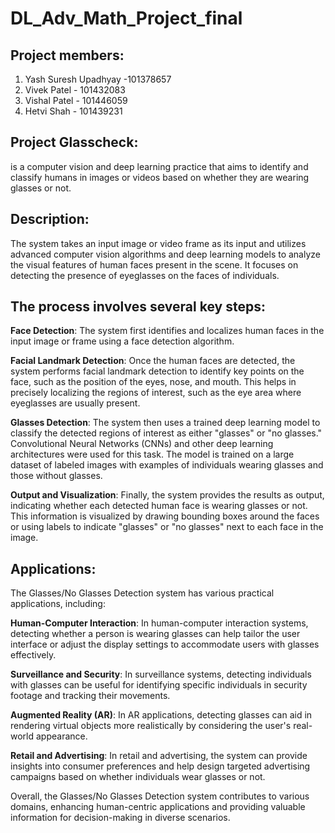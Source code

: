 # DL_Adv_Math_Project_final

## Project members:
1. Yash Suresh Upadhyay -101378657
2. Vivek Patel - 101432083
3. Vishal Patel - 101446059
4. Hetvi Shah - 101439231

## Project Glasscheck:
is a computer vision and deep learning practice that aims to identify and classify humans in images or videos based on whether they are wearing glasses or not.

## Description:

The system takes an input image or video frame as its input and utilizes advanced computer vision algorithms and deep learning models to analyze the visual features of human faces present in the scene. It focuses on detecting the presence of eyeglasses on the faces of individuals.

## The process involves several key steps:

**Face Detection**: The system first identifies and localizes human faces in the input image or frame using a face detection algorithm.

**Facial Landmark Detection**: Once the human faces are detected, the system performs facial landmark detection to identify key points on the face, such as the position of the eyes, nose, and mouth. This helps in precisely localizing the regions of interest, such as the eye area where eyeglasses are usually present.

**Glasses Detection**: The system then uses a trained deep learning model to classify the detected regions of interest as either "glasses" or "no glasses." Convolutional Neural Networks (CNNs) and other deep learning architectures were used for this task. The model is trained on a large dataset of labeled images with examples of individuals wearing glasses and those without glasses.

**Output and Visualization**: Finally, the system provides the results as output, indicating whether each detected human face is wearing glasses or not. This information is visualized by drawing bounding boxes around the faces or using labels to indicate "glasses" or "no glasses" next to each face in the image.

## Applications:

The Glasses/No Glasses Detection system has various practical applications, including:

**Human-Computer Interaction**: In human-computer interaction systems, detecting whether a person is wearing glasses can help tailor the user interface or adjust the display settings to accommodate users with glasses effectively.

**Surveillance and Security**: In surveillance systems, detecting individuals with glasses can be useful for identifying specific individuals in security footage and tracking their movements.

**Augmented Reality (AR)**: In AR applications, detecting glasses can aid in rendering virtual objects more realistically by considering the user's real-world appearance.

**Retail and Advertising**: In retail and advertising, the system can provide insights into consumer preferences and help design targeted advertising campaigns based on whether individuals wear glasses or not.

Overall, the Glasses/No Glasses Detection system contributes to various domains, enhancing human-centric applications and providing valuable information for decision-making in diverse scenarios.
